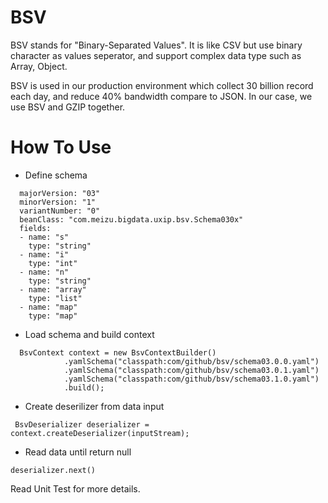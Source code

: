 # BSV
BSV stands for "Binary-Separated Values". It is like CSV but use binary character as values seperator, and support complex data type such as Array, Object.

BSV is used in our production environment which collect 30 billion record each day, and reduce 40% bandwidth compare to JSON. In our case, we use BSV and GZIP together.

# How To Use
* Define schema
```
  majorVersion: "03"
  minorVersion: "1"
  variantNumber: "0"
  beanClass: "com.meizu.bigdata.uxip.bsv.Schema030x"
  fields:
  - name: "s"
    type: "string"
  - name: "i"
    type: "int"
  - name: "n"
    type: "string"
  - name: "array"
    type: "list"
  - name: "map"
    type: "map"
```
* Load schema and build context
```
  BsvContext context = new BsvContextBuilder()
            .yamlSchema("classpath:com/github/bsv/schema03.0.0.yaml")
            .yamlSchema("classpath:com/github/bsv/schema03.0.1.yaml")
            .yamlSchema("classpath:com/github/bsv/schema03.1.0.yaml")
            .build();
```

* Create deserilizer from data input
```
 BsvDeserializer deserializer = context.createDeserializer(inputStream);
```

* Read data until return null
```
deserializer.next()
```

Read Unit Test for more details.
